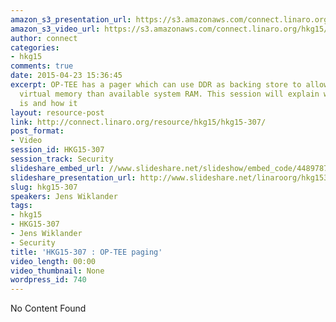 ```yaml
---
amazon_s3_presentation_url: https://s3.amazonaws.com/connect.linaro.org/hkg15/Videos/02-11-Wednesday/HKG15-307.pdf
amazon_s3_video_url: https://s3.amazonaws.com/connect.linaro.org/hkg15/Videos/02-11-Wednesday/HKG15-307+OP-TEE+paging.mp4
author: connect
categories:
- hkg15
comments: true
date: 2015-04-23 15:36:45
excerpt: OP-TEE has a pager which can use DDR as backing store to allow usage of more
  virtual memory than available system RAM. This session will explain what the pager
  is and how it
layout: resource-post
link: http://connect.linaro.org/resource/hkg15/hkg15-307/
post_format:
- Video
session_id: HKG15-307
session_track: Security
slideshare_embed_url: //www.slideshare.net/slideshow/embed_code/44897879
slideshare_presentation_url: http://www.slideshare.net/linaroorg/hkg15307-optee-paging
slug: hkg15-307
speakers: Jens Wiklander
tags:
- hkg15
- HKG15-307
- Jens Wiklander
- Security
title: 'HKG15-307 : OP-TEE paging'
video_length: 00:00
video_thumbnail: None
wordpress_id: 740
---
```


No Content Found